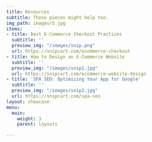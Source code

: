 ```yaml
---
title: Resources
subtitle: These pieces might help too.
img_path: images/5.jpg
items:
- title: Best E-Commerce Checkout Practices
  subtitle: ''
  preview_img: "/images/snip.png"
  url: https://snipcart.com/ecommerce-checkout
- title: How to Design an E-Commerce Website
  subtitle: ''
  preview_img: "/images/snip1.jpg"
  url: https://snipcart.com/ecommerce-website-design
- title: 'SPA SEO: Optimizing Your App for Google'
  subtitle: ''
  preview_img: "/images/snip2.jpg"
  url: https://snipcart.com/spa-seo
layout: showcase
menu:
  main:
    weight: 3
    parent: layouts

---
```

